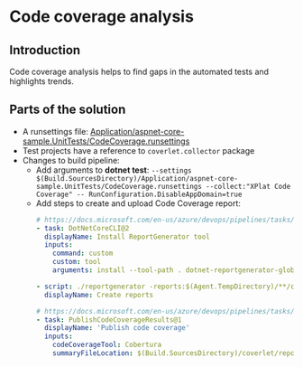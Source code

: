 # Code coverage analysis

## Introduction

Code coverage analysis helps to find gaps in the automated tests and highlights trends.

## Parts of the solution

- A runsettings file: [Application/aspnet-core-sample.UnitTests/CodeCoverage.runsettings][cc-rs]
- Test projects have a reference to `coverlet.collector` package
- Changes to build pipeline:
  * Add arguments to **dotnet test**: `--settings $(Build.SourcesDirectory)/Application/aspnet-core-sample.UnitTests/CodeCoverage.runsettings --collect:"XPlat Code Coverage" -- RunConfiguration.DisableAppDomain=true`
  * Add steps to create and upload Code Coverage report:
    ``` YAML
    # https://docs.microsoft.com/en-us/azure/devops/pipelines/tasks/build/dotnet-core-cli
    - task: DotNetCoreCLI@2
      displayName: Install ReportGenerator tool
      inputs:
        command: custom
        custom: tool
        arguments: install --tool-path . dotnet-reportgenerator-globaltool
    
    - script: ./reportgenerator -reports:$(Agent.TempDirectory)/**/coverage.cobertura.xml -targetdir:$(Build.SourcesDirectory)/coverlet/reports -reporttypes:"Cobertura"
      displayName: Create reports
    
    # https://docs.microsoft.com/en-us/azure/devops/pipelines/tasks/test/publish-code-coverage-results
    - task: PublishCodeCoverageResults@1
      displayName: 'Publish code coverage'
      inputs:
        codeCoverageTool: Cobertura
        summaryFileLocation: $(Build.SourcesDirectory)/coverlet/reports/Cobertura.xml  
    ```

[cc-rs]: https://dev.azure.com/nenoalm/E2E/_git/e2e-aspnetcore6?path=/Application/aspnet-core-sample.UnitTests/CodeCoverage.runsettings&version=GBmain
